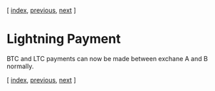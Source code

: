 [ [index](/README.md), [previous](/LIGHTNING-03-channels.md), [next](/LIGHTNING-05-swap.md) ]
# Lightning Payment

BTC and LTC payments can now be made between exchane A and B normally.


[ [index](/README.md), [previous](/LIGHTNING-03-channels.md), [next](/LIGHTNING-05-swap.md) ]
